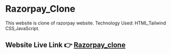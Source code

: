 # Razorpay_Clone
This website is clone of razorpay website.
Technology Used: HTML,Tailwind CSS,JavaScript.

## Website Live Link 👉 [Razorpay_clone](https://master--cool-hamster-8f6970.netlify.app/)
 
 
 
